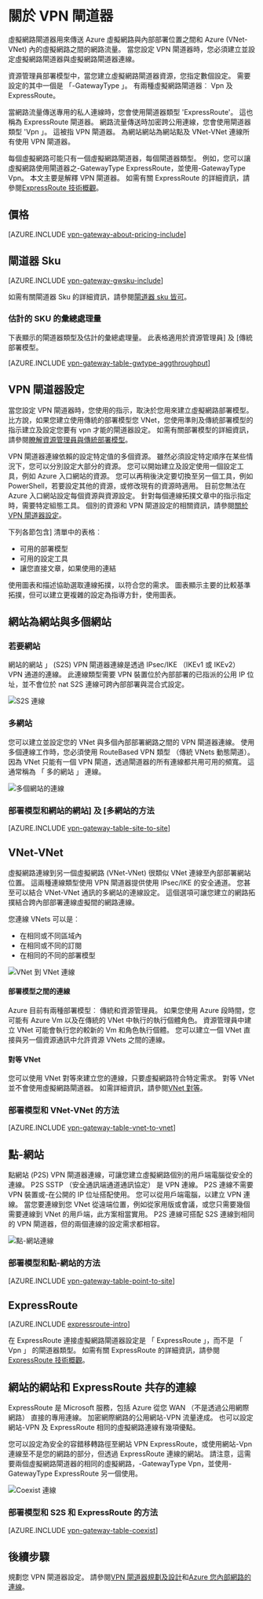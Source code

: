 <properties 
   pageTitle="關於 VPN 閘道 |Microsoft Azure"
   description="深入了解 VPN 閘道器的 Azure 虛擬網路的連線。"
   services="vpn-gateway"
   documentationCenter="na"
   authors="cherylmc"
   manager="carmonm"
   editor=""
   tags="azure-resource-manager,azure-service-management"/>
<tags 
   ms.service="vpn-gateway"
   ms.devlang="na"
   ms.topic="get-started-article"
   ms.tgt_pltfrm="na"
   ms.workload="infrastructure-services"
   ms.date="10/18/2016"
   ms.author="cherylmc" />

# <a name="about-vpn-gateway"></a>關於 VPN 閘道器


虛擬網路閘道器用來傳送 Azure 虛擬網路與內部部署位置之間和 Azure (VNet-VNet) 內的虛擬網路之間的網路流量。 當您設定 VPN 閘道器時，您必須建立並設定虛擬網路閘道器與虛擬網路閘道器連線。

資源管理員部署模型中，當您建立虛擬網路閘道器資源，您指定數個設定。 需要設定的其中一個是 「-GatewayType 」。 有兩種虛擬網路閘道器︰ Vpn 及 ExpressRoute。 

當網路流量傳送專用的私人連線時，您會使用閘道器類型 'ExpressRoute'。 這也稱為 ExpressRoute 閘道器。 網路流量傳送時加密跨公用連線，您會使用閘道器類型 'Vpn 」。 這被指 VPN 閘道器。 為網站網站為網站點及 VNet-VNet 連線所有使用 VPN 閘道器。

每個虛擬網路可能只有一個虛擬網路閘道器，每個閘道器類型。 例如，您可以讓虛擬網路使用閘道器之-GatewayType ExpressRoute，並使用-GatewayType Vpn。 本文主要是解釋 VPN 閘道器。 如需有關 ExpressRoute 的詳細資訊，請參閱[ExpressRoute 技術概觀](../expressroute/expressroute-introduction.md)。

## <a name="pricing"></a>價格

[AZURE.INCLUDE [vpn-gateway-about-pricing-include](../../includes/vpn-gateway-about-pricing-include.md)] 


## <a name="gateway-skus"></a>閘道器 Sku

[AZURE.INCLUDE [vpn-gateway-gwsku-include](../../includes/vpn-gateway-gwsku-include.md)]

如需有關閘道器 Sku 的詳細資訊，請參閱[閘道器 sku 皆可](vpn-gateway-about-vpn-gateway-settings.md#gwsku)。

### <a name="estimated-aggregate-throughput-by-sku"></a>估計的 SKU 的彙總處理量

下表顯示的閘道器類型及估計的彙總處理量。 此表格適用於資源管理員] 及 [傳統部署模型。

[AZURE.INCLUDE [vpn-gateway-table-gwtype-aggthroughput](../../includes/vpn-gateway-table-gwtype-aggtput-include.md)] 

## <a name="configuring-a-vpn-gateway"></a>VPN 閘道器設定

當您設定 VPN 閘道器時，您使用的指示，取決於您用來建立虛擬網路部署模型。 比方說，如果您建立使用傳統的部署模型您 VNet，您使用準則及傳統部署模型的指示建立及設定您要有 vpn 才能的閘道器設定。 如需有關部署模型的詳細資訊，請參閱[瞭解資源管理員與傳統部署模型](../resource-manager-deployment-model.md)。

VPN 閘道器連線依賴的設定特定值的多個資源。 雖然必須設定特定順序在某些情況下，您可以分別設定大部分的資源。 您可以開始建立及設定使用一個設定工具，例如 Azure 入口網站的資源。 您可以再稍後決定要切換至另一個工具，例如 PowerShell，若要設定其他的資源，或修改現有的資源時適用。 目前您無法在 Azure 入口網站設定每個資源與資源設定。 針對每個連線拓撲文章中的指示指定時，需要特定組態工具。 個別的資源和 VPN 閘道設定的相關資訊，請參閱[關於 VPN 閘道器設定](vpn-gateway-about-vpn-gateway-settings.md)。

下列各節包含] 清單中的表格︰

- 可用的部署模型
- 可用的設定工具
- 讓您直接文章，如果使用的連結

使用圖表和描述協助選取連線拓撲，以符合您的需求。 圖表顯示主要的比較基準拓撲，但可以建立更複雜的設定為指導方針，使用圖表。

## <a name="site-to-site-and-multi-site"></a>網站為網站與多個網站

### <a name="site-to-site"></a>若要網站

網站的網站 」 (S2S) VPN 閘道器連線是透過 IPsec/IKE （IKEv1 或 IKEv2） VPN 通道的連線。 此連線類型需要 VPN 裝置位於內部部署的已指派的公用 IP 位址，並不會位於 nat S2S 連線可跨內部部署與混合式設定。   

![S2S 連線](./media/vpn-gateway-about-vpngateways/demos2s.png "若要網站")


### <a name="multi-site"></a>多網站

您可以建立並設定您的 VNet 與多個內部部署網路之間的 VPN 閘道器連線。 使用多個連線工作時，您必須使用 RouteBased VPN 類型 （傳統 VNets 動態閘道）。 因為 VNet 只能有一個 VPN 閘道，透過閘道器的所有連線都共用可用的頻寬。 這通常稱為 「 多的網站 」 連線。
 

![多個網站的連線](./media/vpn-gateway-about-vpngateways/demomulti.png "多網站")

### <a name="deployment-models-and-methods-for-site-to-site-and-multi-site"></a>部署模型和網站的網站] 及 [多網站的方法

[AZURE.INCLUDE [vpn-gateway-table-site-to-site](../../includes/vpn-gateway-table-site-to-site-include.md)] 

## <a name="vnet-to-vnet"></a>VNet-VNet

虛擬網路連線到另一個虛擬網路 (VNet-VNet) 很類似 VNet 連線至內部部署網站位置。 這兩種連線類型使用 VPN 閘道器提供使用 IPsec/IKE 的安全通道。 您甚至可以結合 VNet-VNet 通訊的多網站的連線設定。 這個選項可讓您建立的網路拓撲結合跨內部部署連線虛擬間的網路連線。

您連線 VNets 可以是︰

- 在相同或不同區域內
- 在相同或不同的訂閱 
- 在相同的不同的部署模型


![VNet 到 VNet 連線](./media/vpn-gateway-about-vpngateways/demov2v.png "vnet-vnet")

#### <a name="connections-between-deployment-models"></a>部署模型之間的連線

Azure 目前有兩種部署模型︰ 傳統和資源管理員。 如果您使用 Azure 段時間，您可能有 Azure Vm 以及在傳統的 VNet 中執行的執行個體角色。 資源管理員中建立 VNet 可能會執行您的較新的 Vm 和角色執行個體。 您可以建立一個 VNet 直接與另一個資源通訊中允許資源 VNets 之間的連線。

#### <a name="vnet-peering"></a>對等 VNet

您可以使用 VNet 對等來建立您的連線，只要虛擬網路符合特定需求。 對等 VNet 並不會使用虛擬網路閘道器。 如需詳細資訊，請參閱[VNet 對等](../virtual-network/virtual-network-peering-overview.md)。


### <a name="deployment-models-and-methods-for-vnet-to-vnet"></a>部署模型和 VNet-VNet 的方法

[AZURE.INCLUDE [vpn-gateway-table-vnet-to-vnet](../../includes/vpn-gateway-table-vnet-to-vnet-include.md)] 


## <a name="point-to-site"></a>點-網站

點網站 (P2S) VPN 閘道器連線，可讓您建立虛擬網路個別的用戶端電腦從安全的連線。 P2S SSTP （安全通訊端通道通訊協定） 是 VPN 連線。 P2S 連線不需要 VPN 裝置或-在公開的 IP 位址搭配使用。 您可以從用戶端電腦，以建立 VPN 連線。 當您要連線到您 VNet 從遠端位置，例如從家用版或會議，或您只需要幾個需要連線到 VNet 的用戶端，此方案相當實用。 P2S 連線可搭配 S2S 連線到相同的 VPN 閘道器，但的兩個連線的設定需求都相容。


![點-網站連線](./media/vpn-gateway-about-vpngateways/demop2s.png "點-網站")

### <a name="deployment-models-and-methods-for-point-to-site"></a>部署模型和點-網站的方法

[AZURE.INCLUDE [vpn-gateway-table-point-to-site](../../includes/vpn-gateway-table-point-to-site-include.md)] 


## <a name="expressroute"></a>ExpressRoute

[AZURE.INCLUDE [expressroute-intro](../../includes/expressroute-intro-include.md)]

在 ExpressRoute 連接虛擬網路閘道器設定是 「 ExpressRoute 」，而不是 「 Vpn 」 的閘道器類型。 如需有關 ExpressRoute 的詳細資訊，請參閱[ExpressRoute 技術概觀](../expressroute/expressroute-introduction.md)。


## <a name="site-to-site-and-expressroute-coexisting-connections"></a>網站的網站和 ExpressRoute 共存的連線

ExpressRoute 是 Microsoft 服務，包括 Azure 從您 WAN （不是透過公用網際網路） 直接的專用連線。 加密網際網路的公用網站-VPN 流量達成。 也可以設定網站-VPN 及 ExpressRoute 相同的虛擬網路連線有幾項優點。

您可以設定為安全的容錯移轉路徑至網站 VPN ExpressRoute，或使用網站-Vpn 連線至不是您的網路的部分，但透過 ExpressRoute 連線的網站。 請注意，這需要兩個虛擬網路閘道器的相同的虛擬網路，-GatewayType Vpn，並使用-GatewayType ExpressRoute 另一個使用。


![Coexist 連線](./media/vpn-gateway-about-vpngateways/demoer.png "expressroute site2site")


### <a name="deployment-models-and-methods-for-s2s-and-expressroute"></a>部署模型和 S2S 和 ExpressRoute 的方法

[AZURE.INCLUDE [vpn-gateway-table-coexist](../../includes/vpn-gateway-table-coexist-include.md)] 


## <a name="next-steps"></a>後續步驟

規劃您 VPN 閘道器設定。 請參閱[VPN 閘道器規劃及設計](vpn-gateway-plan-design.md)和[Azure 您內部網路的連線](../guidance/guidance-connecting-your-on-premises-network-to-azure.md)。








 
